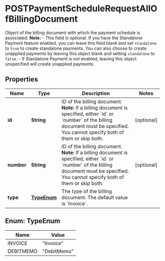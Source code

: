 

# POSTPaymentScheduleRequestAllOfBillingDocument

Object of the billing document with which the payment schedule is associated.  **Note:** - This field is optional. If you have the Standalone Payment feature enabled, you can leave this field blank and set `standalone` to `true` to create standalone payments. You can also choose to create unapplied payments by leaving this object blank and setting `standalone` to `false`. - If Standalone Payment is not enabled, leaving this object unspecified will create unapplied payments. 

## Properties

| Name | Type | Description | Notes |
|------------ | ------------- | ------------- | -------------|
|**id** | **String** | ID of the billing document.  **Note:**  If a billing document is specified, either &#x60;id&#x60; or &#x60;number&#x60; of the billing document must be specified. You cannot specify both of them or skip both.  |  [optional] |
|**number** | **String** | ID of the billing document.  **Note:**  If a billing document is specified, either &#x60;id&#x60; or &#x60;number&#x60; of the billing document must be specified. You cannot specify both of them or skip both.  |  [optional] |
|**type** | [**TypeEnum**](#TypeEnum) | The type of the billing document. The default value is &#x60;Invoice&#x60;.  |  |



## Enum: TypeEnum

| Name | Value |
|---- | -----|
| INVOICE | &quot;Invoice&quot; |
| DEBITMEMO | &quot;DebitMemo&quot; |



